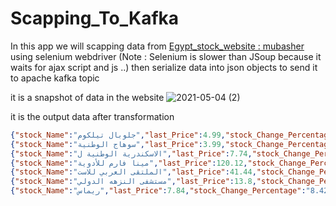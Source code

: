 # Scapping_To_Kafka

In this app we will scapping data from [Egypt_stock_website : mubasher](https://www.mubasher.info/countries/eg/stock-prices) 
using selenium webdriver (Note : Selenium is slower than JSoup because it waits for ajax script and js ..)
then serialize data into json objects to send it to apache kafka topic

it is a snapshot of data in the website 
![2021-05-04 (2)](https://user-images.githubusercontent.com/58120325/116986630-4b35f580-acce-11eb-941c-eeac219d2d6c.png)


it is the output data after transformation
 ```json
 {"stock_Name":"جلوبال تيلكوم","last_Price":4.99,"stock_Change_Percentage":"20.15%","stock_Change":0.8,"volume":49608.96,"quantity":10409.0,"open_Price":3.97,"high_price":5.0,"low_Price":2.5,"timeStamp":"2021-05-04 09:59:04.666"}
{"stock_Name":"سوهاج الوطنية","last_Price":3.99,"stock_Change_Percentage":"15.20%","stock_Change":0.5,"volume":80462.0,"quantity":21210.0,"open_Price":3.29,"high_price":4.0,"low_Price":3.72,"timeStamp":"2021-05-04 09:59:05.048"}
{"stock_Name":"الاسكندرية الوطنية ل","last_Price":7.74,"stock_Change_Percentage":"10.82%","stock_Change":0.69,"volume":11488.71,"quantity":1650.0,"open_Price":7.07,"high_price":7.74,"low_Price":6.58,"timeStamp":"2021-05-04 09:59:06.013"}
{"stock_Name":"مينا فارم للأدوية","last_Price":120.12,"stock_Change_Percentage":"9.96%","stock_Change":10.88,"volume":3124721.5,"quantity":26023.0,"open_Price":109.2,"high_price":120.12,"low_Price":119.5,"timeStamp":"2021-05-04 09:59:06.799"}
{"stock_Name":"الملتقى العربي للاست","last_Price":41.44,"stock_Change_Percentage":"8.81%","stock_Change":3.32,"volume":8534771.0,"quantity":208175.0,"open_Price":37.68,"high_price":41.44,"low_Price":39.5,"timeStamp":"2021-05-04 09:59:07.481"}
{"stock_Name":"مستشفى النزهه الدولي","last_Price":13.8,"stock_Change_Percentage":"8.64%","stock_Change":1.11,"volume":3317739.5,"quantity":237689.0,"open_Price":12.85,"high_price":14.13,"low_Price":13.5,"timeStamp":"2021-05-04 09:59:08.27"}
{"stock_Name":"ريماس","last_Price":7.84,"stock_Change_Percentage":"8.42%","stock_Change":0.6,"volume":1.1057083E7,"quantity":1431297.0,"open_Price":7.13,"high_price":7.84,"low_Price":7.48,"timeStamp":"2021-05-04 09:59:08.911"}

 ```

